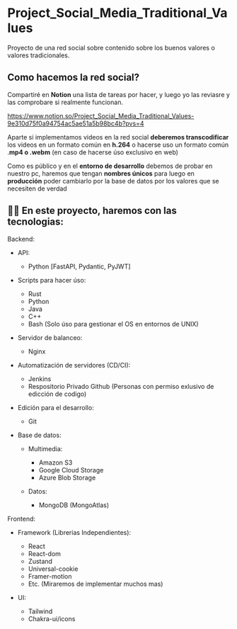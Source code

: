# Project_Social_Media_Traditional_Values

Proyecto de una red social sobre contenido sobre los buenos valores o valores tradicionales.




## Como hacemos la red social?

Compartiré en **Notion** una lista de tareas por hacer, y luego yo las reviasre y las comprobare si realmente funcionan.

https://www.notion.so/Project_Social_Media_Traditional_Values-9e310d75f0a94754ac5ae51a5b98bc4b?pvs=4



Aparte si implementamos videos en la red social **deberemos transcodificar** los videos en un formato común en **h.264**
o hacerse uso un formato común .**mp4 o .webm** (en caso de hacerse úso exclusivo en web)

Como es público y en el **entorno de desarrollo** debemos de probar en nuestro pc, haremos que tengan **nombres únicos** para luego en **producción** poder cambiarlo por la base de datos por los valores que se necesiten de verdad




## 🧑‍💻 En este proyecto, haremos con las tecnologias:
Backend:

  - API:
    - Python [FastAPI, Pydantic, PyJWT]

  - Scripts para hacer úso:
    - Rust
    - Python
    - Java
    - C++
    - Bash (Solo úso para gestionar el OS en entornos de UNIX)
  
  - Servidor de balanceo:
    - Nginx

  - Automatización de servidores (CD/CI):
    - Jenkins
    - Respositorio Privado Github (Personas con permiso exlusivo de edicción de codigo)
 
  - Edición para el desarrollo:
    - Git
  
  - Base de datos:

    - Multimedia:
      - Amazon S3
      - Google Cloud Storage
      - Azure Blob Storage

    - Datos:
      - MongoDB (MongoAtlas)


Frontend:

  - Framework (Librerias Independientes):
    - React
    - React-dom
    - Zustand
    - Universal-cookie
    - Framer-motion
    - Etc. (Miraremos de implementar muchos mas)
  
  - UI:
    - Tailwind
    - Chakra-ui/icons






